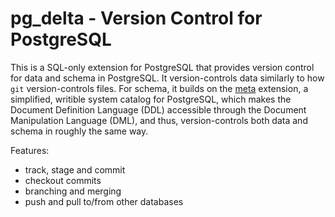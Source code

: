pg_delta - Version Control for PostgreSQL
=========================================

This is a SQL-only extension for PostgreSQL that provides version control for
data and schema in PostgreSQL.  It version-controls data similarly to how `git`
version-controls files.  For schema, it builds on the [meta]() extension, a
simplified, writible system catalog for PostgreSQL, which makes the Document
Definition Language (DDL) accessible through the Document Manipulation Language
(DML), and thus, version-controls both data and schema in roughly the same way.

Features:

- track, stage and commit
- checkout commits
- branching and merging
- push and pull to/from other databases
